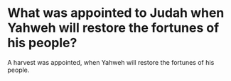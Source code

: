 # What was appointed to Judah when Yahweh will restore the fortunes of his people?

A harvest was appointed, when Yahweh will restore the fortunes of his people.
